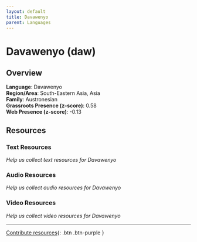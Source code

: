 ```yaml
---
layout: default
title: Davawenyo
parent: Languages
---
```


# Davawenyo (daw)

## Overview

**Language**: Davawenyo  
**Region/Area**: South-Eastern Asia, Asia  
**Family**: Austronesian  
**Grassroots Presence (z-score)**: 0.58  
**Web Presence (z-score)**: -0.13  

## Resources

### Text Resources
*Help us collect text resources for Davawenyo*

### Audio Resources
*Help us collect audio resources for Davawenyo*

### Video Resources
*Help us collect video resources for Davawenyo*

---

[Contribute resources](https://forms.office.com/e/1SfLJx3u1r){: .btn .btn-purple }
